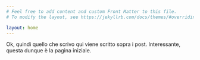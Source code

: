 ```yaml
---
# Feel free to add content and custom Front Matter to this file.
# To modify the layout, see https://jekyllrb.com/docs/themes/#overriding-theme-defaults

layout: home
---
```

Ok, quindi quello che scrivo qui viene scritto sopra i post.
Interessante, questa dunque è la pagina iniziale.
